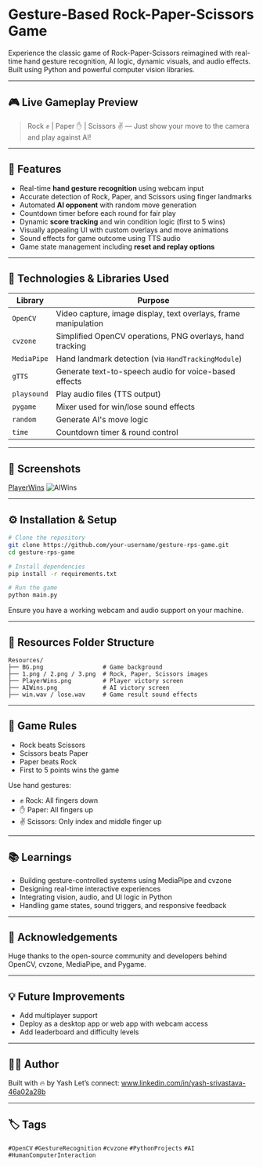 # Gesture-Based Rock-Paper-Scissors Game

Experience the classic game of Rock-Paper-Scissors reimagined with real-time hand gesture recognition, AI logic, dynamic visuals, and audio effects. Built using Python and powerful computer vision libraries.

---

## 🎮 Live Gameplay Preview

> Rock ✊ | Paper ✋ | Scissors ✌️ — Just show your move to the camera and play against AI!

---

## 🚀 Features

* Real-time **hand gesture recognition** using webcam input
* Accurate detection of Rock, Paper, and Scissors using finger landmarks
* Automated **AI opponent** with random move generation
* Countdown timer before each round for fair play
* Dynamic **score tracking** and win condition logic (first to 5 wins)
* Visually appealing UI with custom overlays and move animations
* Sound effects for game outcome using TTS audio
* Game state management including **reset and replay options**

---

## 🧠 Technologies & Libraries Used

| Library     | Purpose                                                         |
| ----------- | --------------------------------------------------------------- |
| `OpenCV`    | Video capture, image display, text overlays, frame manipulation |
| `cvzone`    | Simplified OpenCV operations, PNG overlays, hand tracking       |
| `MediaPipe` | Hand landmark detection (via `HandTrackingModule`)              |
| `gTTS`      | Generate text-to-speech audio for voice-based effects           |
| `playsound` | Play audio files (TTS output)                                   |
| `pygame`    | Mixer used for win/lose sound effects                           |
| `random`    | Generate AI's move logic                                        |
| `time`      | Countdown timer & round control                                 |

---

## 📸 Screenshots

[PlayerWins](https://github.com/user-attachments/assets/4efee600-9ffe-4317-b1d3-8b9aaa44b412)
![AIWins](https://github.com/user-attachments/assets/0e6e85b8-405f-42bf-8edd-8cd645f8e8b3)

---

## ⚙️ Installation & Setup

```bash
# Clone the repository
git clone https://github.com/your-username/gesture-rps-game.git
cd gesture-rps-game

# Install dependencies
pip install -r requirements.txt

# Run the game
python main.py
```

Ensure you have a working webcam and audio support on your machine.

---

## 📁 Resources Folder Structure

```
Resources/
├── BG.png                 # Game background
├── 1.png / 2.png / 3.png  # Rock, Paper, Scissors images
├── PlayerWins.png         # Player victory screen
├── AIWins.png             # AI victory screen
├── win.wav / lose.wav     # Game result sound effects
```

---

## 🎯 Game Rules

* Rock beats Scissors
* Scissors beats Paper
* Paper beats Rock
* First to 5 points wins the game

Use hand gestures:

* ✊ Rock: All fingers down
* ✋ Paper: All fingers up
* ✌️ Scissors: Only index and middle finger up

---

## 📚 Learnings

* Building gesture-controlled systems using MediaPipe and cvzone
* Designing real-time interactive experiences
* Integrating vision, audio, and UI logic in Python
* Handling game states, sound triggers, and responsive feedback

---

## 🙌 Acknowledgements

Huge thanks to the open-source community and developers behind OpenCV, cvzone, MediaPipe, and Pygame.

---

## 💡 Future Improvements

* Add multiplayer support
* Deploy as a desktop app or web app with webcam access
* Add leaderboard and difficulty levels

---

## 👨‍💻 Author

Built with 🔥 by Yash
Let’s connect: www.linkedin.com/in/yash-srivastava-46a02a28b

---

## 🏷️ Tags

`#OpenCV` `#GestureRecognition` `#cvzone` `#PythonProjects` `#AI` `#HumanComputerInteraction`
